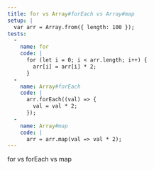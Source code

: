 ```yaml
---
title: for vs Array#forEach vs Array#map
setup: |
  var arr = Array.from({ length: 100 });
tests:
  -
    name: for
    code: |
      for (let i = 0; i < arr.length; i++) {
        arr[i] = arr[i] * 2;
      }
  -
    name: Array#forEach
    code: |
      arr.forEach((val) => {
        val = val * 2;
      });
  -
    name: Array#map
    code: |
      arr = arr.map(val => val * 2);
---
```

for vs forEach vs map
